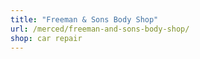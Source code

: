 ```yaml
---
title: "Freeman & Sons Body Shop"
url: /merced/freeman-and-sons-body-shop/
shop: car repair
---
```

